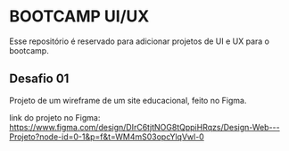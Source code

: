 # BOOTCAMP UI/UX

Esse repositório é reservado para adicionar projetos de UI e UX para o bootcamp.

## Desafio 01

Projeto de um wireframe de um site educacional, feito no Figma.

link do projeto no Figma: https://www.figma.com/design/DIrC6tjtNOG8tQppiHRqzs/Design-Web---Projeto?node-id=0-1&p=f&t=WM4mS03opcYlqVwl-0